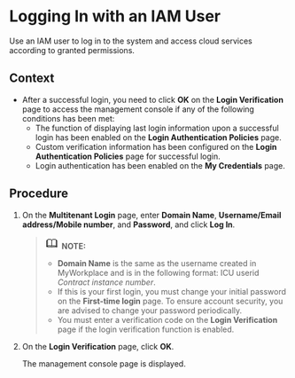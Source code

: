 # Logging In with an IAM User<a name="iam_01_0032"></a>

Use an IAM user to log in to the system and access cloud services according to granted permissions.

## Context<a name="section1521013472133"></a>

-   After a successful login, you need to click  **OK**  on the  **Login Verification**  page to access the management console if any of the following conditions has been met:
    -   The function of displaying last login information upon a successful login has been enabled on the  **Login Authentication Policies**  page.
    -   Custom verification information has been configured on the  **Login Authentication Policies**  page for successful login.
    -   Login authentication has been enabled on the  **My Credentials**  page.


## Procedure<a name="sc055f5b7c01e44ea9af9dba71ed9782f"></a>

1.  On the  **Multitenant Login**  page, enter  **Domain Name**,  **Username/Email address/Mobile number**, and  **Password**, and click  **Log In**.

    >![](public_sys-resources/icon-note.gif) **NOTE:**   
    >-   **Domain Name**  is the same as the username created in MyWorkplace and is in the following format: ICU userid  _Contract instance number_.  
    >-   If this is your first login, you must change your initial password on the  **First-time login**  page. To ensure account security, you are advised to change your password periodically.  
    >-   You must enter a verification code on the  **Login Verification**  page if the login verification function is enabled.  

2.  On the  **Login Verification**  page, click  **OK**.

    The management console page is displayed.


